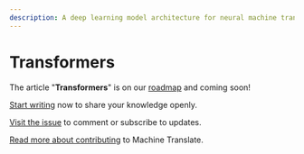 ```yaml
---
description: A deep learning model architecture for neural machine translation
---
```


# Transformers

The article "**Transformers**" is on our [roadmap](https://github.com/machinetranslate/machinetranslate.org/blob/master/ROADMAP.md) and coming soon!


[Start writing](https://github.com/machinetranslate/machinetranslate.org/edit/master/research/transformers.md) now to share your knowledge openly.

[Visit the issue](https://github.com/machinetranslate/machinetranslate.org/issues/73) to comment or subscribe to updates.

[Read more about contributing](https://www.machinetranslate.org/about-machine-translate/contributing) to Machine Translate.
